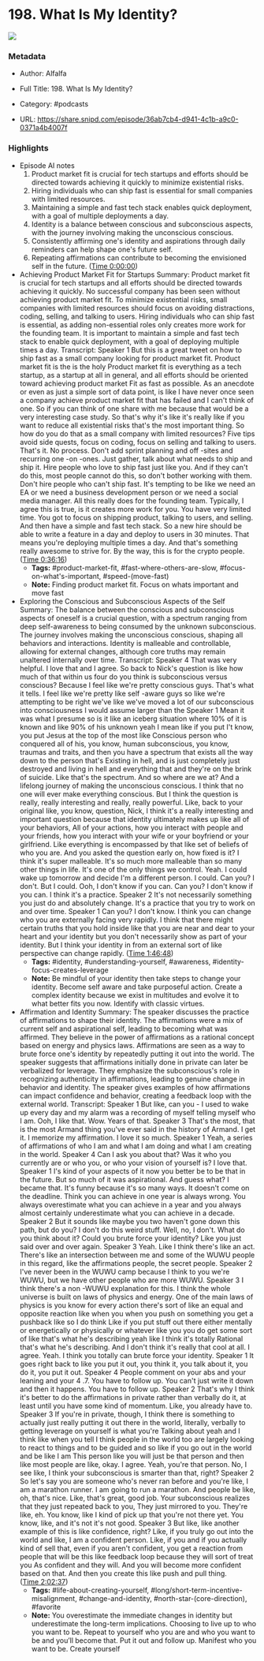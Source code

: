 # 198. What Is My Identity?

![](https://wsrv.nl/?url=https%3A%2F%2Fd3t3ozftmdmh3i.cloudfront.net%2Fstaging%2Fpodcast_uploaded_nologo%2F36428679%2F36428679-1696574080148-6272a35f49c17.jpg&w=100&h=100)

### Metadata

- Author: Alfalfa
- Full Title: 198. What Is My Identity?
- Category: #podcasts



- URL: https://share.snipd.com/episode/36ab7cb4-d941-4c1b-a9c0-0371a4b4007f

### Highlights

- Episode AI notes
  1. Product market fit is crucial for tech startups and efforts should be directed towards achieving it quickly to minimize existential risks.
  2. Hiring individuals who can ship fast is essential for small companies with limited resources.
  3. Maintaining a simple and fast tech stack enables quick deployment, with a goal of multiple deployments a day.
  4. Identity is a balance between conscious and subconscious aspects, with the journey involving making the unconscious conscious.
  5. Consistently affirming one's identity and aspirations through daily reminders can help shape one's future self.
  6. Repeating affirmations can contribute to becoming the envisioned self in the future. ([Time 0:00:00](https://share.snipd.com/episode-takeaways/c9cd5aed-a5ec-45ed-984e-f7cd2460319f))
- Achieving Product Market Fit for Startups
  Summary:
  Product market fit is crucial for tech startups and all efforts should be directed towards achieving it quickly.
  No successful company has been seen without achieving product market fit. To minimize existential risks, small companies with limited resources should focus on avoiding distractions, coding, selling, and talking to users.
  Hiring individuals who can ship fast is essential, as adding non-essential roles only creates more work for the founding team.
  It is important to maintain a simple and fast tech stack to enable quick deployment, with a goal of deploying multiple times a day.
  Transcript:
  Speaker 1
  But this is a great tweet on how to ship fast as a small company looking for product market fit. Product market fit is the is the holy Product market fit is everything as a tech startup, as a startup at all in general, and all efforts should be oriented toward achieving product market Fit as fast as possible. As an anecdote or even as just a simple sort of data point, is like I have never once seen a company achieve product market fit that has failed and I can't think of one. So if you can think of one share with me because that would be a very interesting case study. So that's why it's like it's really like if you want to reduce all existential risks that's the most important thing. So how do you do that as a small company with limited resources? Five tips avoid side quests, focus on coding, focus on selling and talking to users. That's it. No process. Don't add sprint planning and off -sites and recurring one -on -ones. Just gather, talk about what needs to ship and ship it. Hire people who love to ship fast just like you. And if they can't do this, most people cannot do this, so don't bother working with them. Don't hire people who can't ship fast. It's tempting to be like we need an EA or we need a business development person or we need a social media manager. All this really does for the founding team. Typically, I agree this is true, is it creates more work for you. You have very limited time. You got to focus on shipping product, talking to users, and selling. And then have a simple and fast tech stack. So a new hire should be able to write a feature in a day and deploy to users in 30 minutes. That means you're deploying multiple times a day. And that's something really awesome to strive for. By the way, this is for the crypto people. ([Time 0:36:16](https://share.snipd.com/snip/33850bfa-47a2-48de-befd-b50861524b1e))
    - **Tags:** #product-market-fit, #fast-where-others-are-slow, #focus-on-what's-important, #speed-(move-fast)
    - **Note:** Finding product market fit. Focus on whats important and move fast
- Exploring the Conscious and Subconscious Aspects of the Self
  Summary:
  The balance between the conscious and subconscious aspects of oneself is a crucial question, with a spectrum ranging from deep self-awareness to being consumed by the unknown subconscious.
  The journey involves making the unconscious conscious, shaping all behaviors and interactions. Identity is malleable and controllable, allowing for external changes, although core truths may remain unaltered internally over time.
  Transcript:
  Speaker 4
  That was very helpful. I love that and I agree. So back to Nick's question is like how much of that within us four do you think is subconscious versus conscious? Because I feel like we're pretty conscious guys. That's what it tells. I feel like we're pretty like self -aware guys so like we're attempting to be right we've like we've moved a lot of our subconscious into consciousness I would assume larger than the
  Speaker 1
  Mean it was what I presume so is it like an iceberg situation where 10% of it is known and like 90% of his unknown yeah I mean like if you put I't know, you put Jesus at the top of the most like Conscious person who conquered all of his, you know, human subconscious, you know, traumas and traits, and then you have a spectrum that exists all the way down to the person that's Existing in hell, and is just completely just destroyed and living in hell and everything that and they're on the brink of suicide. Like that's the spectrum. And so where are we at? And a lifelong journey of making the unconscious conscious. I think that no one will ever make everything conscious. But I think the question is really, really interesting and really, really powerful. Like, back to your original like, you know, question, Nick, I think it's a really interesting and important question because that identity ultimately makes up like all of your behaviors, All of your actions, how you interact with people and your friends, how you interact with your wife or your boyfriend or your girlfriend. Like everything is encompassed by that like set of beliefs of who you are. And you asked the question early on, how fixed is it? I think it's super malleable. It's so much more malleable than so many other things in life. It's one of the only things we control. Yeah. I could wake up tomorrow and decide I'm a different person. I could. Can you? I don't. But I could. Ooh, I don't know if you can. Can you? I don't know if you can. I think it's a practice.
  Speaker 2
  It's not necessarily something you just do and absolutely change. It's a practice that you try to work on and over time.
  Speaker 1
  Can you? I don't know. I think you can change who you are externally facing very rapidly. I think that there might certain truths that you hold inside like that you are near and dear to your heart and your identity but you don't necessarily show as part of your identity. But I think your identity in from an external sort of like perspective can change rapidly. ([Time 1:46:48](https://share.snipd.com/snip/78362ba7-00a2-4872-9338-98f610fbb688))
    - **Tags:** #identity, #understanding-yourself, #awareness, #identity-focus-creates-leverage
    - **Note:** Be mindful of your identity then take steps to change your identity. Become self aware and take purposeful action. Create a complex identity because we exist in multitudes and evolve it to what better fits you now. Identify with classic virtues.
- Affirmation and Identity
  Summary:
  The speaker discusses the practice of affirmations to shape their identity.
  The affirmations were a mix of current self and aspirational self, leading to becoming what was affirmed. They believe in the power of affirmations as a rational concept based on energy and physics laws.
  Affirmations are seen as a way to brute force one's identity by repeatedly putting it out into the world.
  The speaker suggests that affirmations initially done in private can later be verbalized for leverage.
  They emphasize the subconscious's role in recognizing authenticity in affirmations, leading to genuine change in behavior and identity. The speaker gives examples of how affirmations can impact confidence and behavior, creating a feedback loop with the external world.
  Transcript:
  Speaker 1
  But like, can you - I used to wake up every day and my alarm was a recording of myself telling myself who I am. Ooh, I like that. Wow. Years of that.
  Speaker 3
  That's the most, that is the most Armand thing you've ever said in the history of Armand. I get it. I memorize my affirmation. I love it so much.
  Speaker 1
  Yeah, a series of affirmations of who I am and what I am doing and what I am creating in the world.
  Speaker 4
  Can I ask you about that? Was it who you currently are or who you, or who your vision of yourself is? I love that.
  Speaker 1
  I's kind of your aspects of it now you better be to be that in the future. But so much of it was aspirational. And guess what? I became that. It's funny because it's so many ways. It doesn't come on the deadline. Think you can achieve in one year is always wrong. You always overestimate what you can achieve in a year and you always almost certainly underestimate what you can achieve in a decade.
  Speaker 2
  But it sounds like maybe you two haven't gone down this path, but do you? I don't do this weird stuff. Well, no, I don't. What do you think about it? Could you brute force your identity? Like you just said over and over again.
  Speaker 3
  Yeah. Like I think there's like an act. There's like an intersection between me and some of the WUWU people in this regard, like the affirmations people, the secret people.
  Speaker 2
  I've never been in the WUWU camp because I think to you we're WUWU, but we have other people who are more WUWU.
  Speaker 3
  I think there's a non -WUWU explanation for this. I think the whole universe is built on laws of physics and energy. One of the main laws of physics is you know for every action there's sort of like an equal and opposite reaction like when you when you push on something you get a pushback like so I do think Like if you put stuff out there either mentally or energetically or physically or whatever like you you do get some sort of like that's what he's describing yeah like I think it's totally Rational that's what he's describing. And I don't think it's really that cool at all. I agree. Yeah. I think you totally can brute force your identity.
  Speaker 1
  It goes right back to like you put it out, you think it, you talk about it, you do it, you put it out.
  Speaker 4
  People comment on your abs and your leaning and your 4 .7. You have to follow up. You can't just write it down and then it happens. You have to follow up.
  Speaker 2
  That's why I think it's better to do the affirmations in private rather than verbally do it, at least until you have some kind of momentum. Like, you already have to.
  Speaker 3
  If you're in private, though, I think there is something to actually just really putting it out there in the world, literally, verbally to getting leverage on yourself is what you're Talking about yeah and I think like when you tell I think people in the world too are largely looking to react to things and to be guided and so like if you go out in the world and be like I am This person like you will just be that person and then like most people are like, okay. I agree. Yeah, you're that person. No, I see like, I think your subconscious is smarter than that, right?
  Speaker 2
  So let's say you are someone who's never ran before and you're like, I am a marathon runner. I am going to run a marathon. And people be like, oh, that's nice. Like, that's great, good job. Your subconscious realizes that they just repeated back to you, They just mirrored to you. They're like, eh. You know, like I kind of pick up that you're not there yet. You know, like, and it's not it's not good.
  Speaker 3
  But like, like another example of this is like confidence, right? Like, if you truly go out into the world and like, I am a confident person. Like, if you and if you actually kind of sell that, even if you aren't confident, you get a reaction from people that will be this like feedback loop because they will sort of treat you As confident and they will. And you will become more confident based on that. And then you create this like push and pull thing. ([Time 2:02:37](https://share.snipd.com/snip/72fd95e9-eaba-4a22-ad1e-f4a25b3fef4f))
    - **Tags:** #life-about-creating-yourself, #long/short-term-incentive-misalignment, #change-and-identity, #north-star-(core-direction), #favorite
    - **Note:** You overestimate the immediate changes in identity but underestimate the long-term implications. Choosing to live up to who you want to be. Repeat to yourself who you are and who you want to be and you’ll become that. Put it out and follow up. Manifest who you want to be. Create yourself
